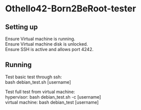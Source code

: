 # Othello42-Born2BeRoot-tester

## Setting up
Ensure Virtual machine is running.  
Ensure Virtual machine disk is unlocked.  
Ensure SSH is active and allows port 4242.  

## Running
Test basic test through ssh:  
bash debian_test.sh [username]

Test full test from virtual machine:  
hypervisor:        bash debian_test.sh -c [username]  
virtual machine:   bash debian_test [username]
